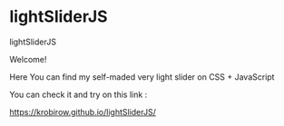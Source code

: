 # lightSliderJS
lightSliderJS

Welcome!

Here You can find my self-maded very light slider on CSS + JavaScript

You can check it and try on this link :

https://krobirow.github.io/lightSliderJS/

